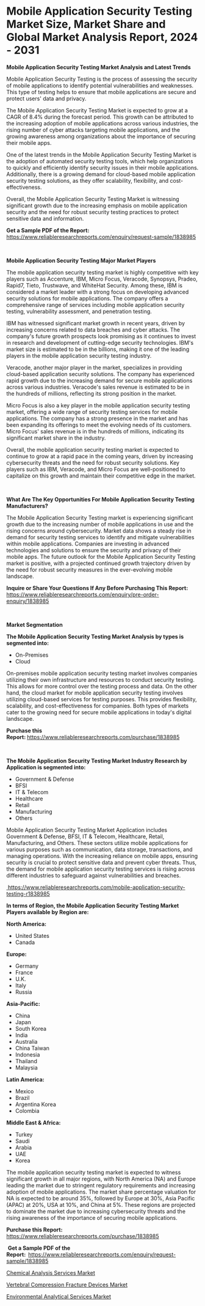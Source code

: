 <p><h1>Mobile Application Security Testing Market Size, Market Share and Global Market Analysis Report, 2024 - 2031</h1></p><p><strong>Mobile Application Security Testing Market Analysis and Latest Trends</strong></p>
<p><p>Mobile Application Security Testing is the process of assessing the security of mobile applications to identify potential vulnerabilities and weaknesses. This type of testing helps to ensure that mobile applications are secure and protect users' data and privacy.</p><p>The Mobile Application Security Testing Market is expected to grow at a CAGR of 8.4% during the forecast period. This growth can be attributed to the increasing adoption of mobile applications across various industries, the rising number of cyber attacks targeting mobile applications, and the growing awareness among organizations about the importance of securing their mobile apps.</p><p>One of the latest trends in the Mobile Application Security Testing Market is the adoption of automated security testing tools, which help organizations to quickly and efficiently identify security issues in their mobile applications. Additionally, there is a growing demand for cloud-based mobile application security testing solutions, as they offer scalability, flexibility, and cost-effectiveness.</p><p>Overall, the Mobile Application Security Testing Market is witnessing significant growth due to the increasing emphasis on mobile application security and the need for robust security testing practices to protect sensitive data and information.</p></p>
<p><strong>Get a Sample PDF of the Report:&nbsp;</strong> <a href="https://www.reliableresearchreports.com/enquiry/request-sample/1838985">https://www.reliableresearchreports.com/enquiry/request-sample/1838985</a></p>
<p>&nbsp;</p>
<p><strong>Mobile Application Security Testing Major Market Players</strong></p>
<p><p>The mobile application security testing market is highly competitive with key players such as Accenture, IBM, Micro Focus, Veracode, Synopsys, Pradeo, Rapid7, Tieto, Trustwave, and WhiteHat Security. Among these, IBM is considered a market leader with a strong focus on developing advanced security solutions for mobile applications. The company offers a comprehensive range of services including mobile application security testing, vulnerability assessment, and penetration testing.</p><p>IBM has witnessed significant market growth in recent years, driven by increasing concerns related to data breaches and cyber attacks. The company's future growth prospects look promising as it continues to invest in research and development of cutting-edge security technologies. IBM's market size is estimated to be in the billions, making it one of the leading players in the mobile application security testing industry.</p><p>Veracode, another major player in the market, specializes in providing cloud-based application security solutions. The company has experienced rapid growth due to the increasing demand for secure mobile applications across various industries. Veracode's sales revenue is estimated to be in the hundreds of millions, reflecting its strong position in the market.</p><p>Micro Focus is also a key player in the mobile application security testing market, offering a wide range of security testing services for mobile applications. The company has a strong presence in the market and has been expanding its offerings to meet the evolving needs of its customers. Micro Focus' sales revenue is in the hundreds of millions, indicating its significant market share in the industry.</p><p>Overall, the mobile application security testing market is expected to continue to grow at a rapid pace in the coming years, driven by increasing cybersecurity threats and the need for robust security solutions. Key players such as IBM, Veracode, and Micro Focus are well-positioned to capitalize on this growth and maintain their competitive edge in the market.</p></p>
<p>&nbsp;</p>
<p><strong>What Are The Key Opportunities For Mobile Application Security Testing Manufacturers?</strong></p>
<p><p>The Mobile Application Security Testing market is experiencing significant growth due to the increasing number of mobile applications in use and the rising concerns around cybersecurity. Market data shows a steady rise in demand for security testing services to identify and mitigate vulnerabilities within mobile applications. Companies are investing in advanced technologies and solutions to ensure the security and privacy of their mobile apps. The future outlook for the Mobile Application Security Testing market is positive, with a projected continued growth trajectory driven by the need for robust security measures in the ever-evolving mobile landscape.</p></p>
<p><strong>Inquire or Share Your Questions If Any Before Purchasing This Report:</strong> <a href="https://www.reliableresearchreports.com/enquiry/pre-order-enquiry/1838985">https://www.reliableresearchreports.com/enquiry/pre-order-enquiry/1838985</a></p>
<p>&nbsp;</p>
<p><strong>Market Segmentation</strong></p>
<p><strong>The Mobile Application Security Testing Market Analysis by types is segmented into:</strong></p>
<p><ul><li>On-Premises</li><li>Cloud</li></ul></p>
<p><p>On-premises mobile application security testing market involves companies utilizing their own infrastructure and resources to conduct security testing. This allows for more control over the testing process and data. On the other hand, the cloud market for mobile application security testing involves utilizing cloud-based services for testing purposes. This provides flexibility, scalability, and cost-effectiveness for companies. Both types of markets cater to the growing need for secure mobile applications in today's digital landscape.</p></p>
<p><strong>Purchase this Report:&nbsp;</strong><a href="https://www.reliableresearchreports.com/purchase/1838985">https://www.reliableresearchreports.com/purchase/1838985</a></p>
<p>&nbsp;</p>
<p><strong>The Mobile Application Security Testing Market Industry Research by Application is segmented into:</strong></p>
<p><ul><li>Government & Defense</li><li>BFSI</li><li>IT & Telecom</li><li>Healthcare</li><li>Retail</li><li>Manufacturing</li><li>Others</li></ul></p>
<p><p>Mobile Application Security Testing Market Application includes Government & Defense, BFSI, IT & Telecom, Healthcare, Retail, Manufacturing, and Others. These sectors utilize mobile applications for various purposes such as communication, data storage, transactions, and managing operations. With the increasing reliance on mobile apps, ensuring security is crucial to protect sensitive data and prevent cyber threats. Thus, the demand for mobile application security testing services is rising across different industries to safeguard against vulnerabilities and breaches.</p></p>
<p><a href="https://www.reliableresearchreports.com/mobile-application-security-testing-r1838985">&nbsp;https://www.reliableresearchreports.com/mobile-application-security-testing-r1838985</a></p>
<p><strong>In terms of Region, the Mobile Application Security Testing Market Players available by Region are:</strong></p>
<p>
    <p> <strong> North America: </strong>
        <ul>
            <li>United States</li>
            <li>Canada</li>
        </ul>
        </p> 
    <p> <strong> Europe: </strong>
        <ul>
            <li>Germany</li>
            <li>France</li>
            <li>U.K.</li>
            <li>Italy</li>
            <li>Russia</li>
        </ul>
        </p> 
    <p> <strong> Asia-Pacific: </strong>
        <ul>
            <li>China</li>
            <li>Japan</li>
            <li>South Korea</li>
            <li>India</li>
            <li>Australia</li>
            <li>China Taiwan</li>
            <li>Indonesia</li>
            <li>Thailand</li>
            <li>Malaysia</li>
        </ul>
        </p> 
    <p> <strong> Latin America: </strong>
        <ul>
            <li>Mexico</li>
            <li>Brazil</li>
            <li>Argentina Korea</li>
            <li>Colombia</li>
        </ul>
        </p> 
    <p> <strong> Middle East & Africa: </strong>
        <ul>
            <li>Turkey</li>
            <li>Saudi</li>
            <li>Arabia</li>
            <li>UAE</li>
            <li>Korea</li>
        </ul>
    </p>
    </p>
<p><p>The mobile application security testing market is expected to witness significant growth in all major regions, with North America (NA) and Europe leading the market due to stringent regulatory requirements and increasing adoption of mobile applications. The market share percentage valuation for NA is expected to be around 35%, followed by Europe at 30%, Asia Pacific (APAC) at 20%, USA at 10%, and China at 5%. These regions are projected to dominate the market due to increasing cybersecurity threats and the rising awareness of the importance of securing mobile applications.</p></p>
<p><strong>Purchase this Report: </strong><a href="https://www.reliableresearchreports.com/purchase/1838985">https://www.reliableresearchreports.com/purchase/1838985</a></p>
<p>&nbsp;<strong>Get a Sample PDF of the Report:&nbsp;&nbsp;</strong><a href="https://www.reliableresearchreports.com/enquiry/request-sample/1838985">https://www.reliableresearchreports.com/enquiry/request-sample/1838985</a></p>
<p><strong></strong></p>
<p><p><a href="https://github.com/Angelnienowdseej3e45z3p8c/Market-Research-Report-List-3/blob/main/chemical-analysis-services-market.md">Chemical Analysis Services Market</a></p><p><a href="https://view.publitas.com/reportprime-1/global-vertebral-compression-fracture-devices-market-focus-on-application-end-use-industry-type-equipment-and-region-analysis-and-forecast-2024-2031/">Vertebral Compression Fracture Devices Market</a></p><p><a href="https://github.com/brentleyjimmiealvaradoz4l1rea/Market-Research-Report-List-3/blob/main/environmental-analytical-services-market.md">Environmental Analytical Services Market</a></p></p>